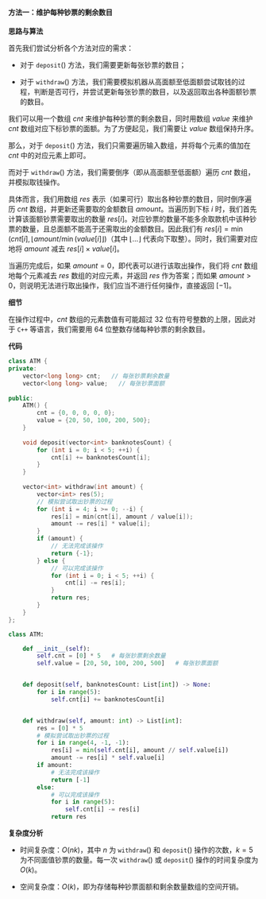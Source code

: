 #### 方法一：维护每种钞票的剩余数目

**思路与算法**

首先我们尝试分析各个方法对应的需求：

- 对于 $\texttt{deposit}()$ 方法，我们需要更新每张钞票的数目；

- 对于 $\texttt{withdraw}()$ 方法，我们需要模拟机器从高面额至低面额尝试取钱的过程，判断是否可行，并尝试更新每张钞票的数目，以及返回取出各种面额钞票的数目。

我们可以用一个数组 $\textit{cnt}$ 来维护每种钞票的剩余数目，同时用数组 $\textit{value}$ 来维护 $\textit{cnt}$ 数组对应下标钞票的面额。为了方便起见，我们需要让 $\textit{value}$ 数组保持升序。

那么，对于 $\texttt{deposit}()$ 方法，我们只需要遍历输入数组，并将每个元素的值加在 $\textit{cnt}$ 中的对应元素上即可。

而对于 $\texttt{withdraw}()$ 方法，我们需要倒序（即从高面额至低面额）遍历 $\textit{cnt}$ 数组，并模拟取钱操作。

具体而言，我们用数组 $\textit{res}$ 表示（如果可行）取出各种钞票的数目，同时倒序遍历 $\textit{cnt}$ 数组，并更新还需要取的金额数目 $\textit{amount}$。当遍历到下标 $i$ 时，我们首先计算该面额钞票需要取出的数量 $\textit{res}[i]$。对应钞票的数量不能多余取款机中该种钞票的数量，且总面额不能高于还需取出的金额数目。因此我们有 $\textit{res}[i] = \min(\textit{cnt}[i], \lfloor \textit{amount} / \min(\textit{value}[i] \rfloor)$（其中 $\lfloor \dots \rfloor$ 代表向下取整）。同时，我们需要对应地将 $\textit{amount}$ 减去 $\textit{res}[i] \times \textit{value}[i]$。

当遍历完成后，如果 $\textit{amount} = 0$，即代表可以进行该取出操作，我们将 $\textit{cnt}$ 数组地每个元素减去 $\textit{res}$ 数组的对应元素，并返回 $\textit{res}$ 作为答案；而如果 $\textit{amount} > 0$，则说明无法进行取出操作，我们应当不进行任何操作，直接返回 $[-1]$。

**细节**

在操作过程中，$\textit{cnt}$ 数组的元素数值有可能超过 $32$ 位有符号整数的上限，因此对于 $\texttt{C++}$ 等语言，我们需要用 $64$ 位整数存储每种钞票的剩余数目。

**代码**

```C++ [sol1-C++]
class ATM {
private:
    vector<long long> cnt;   // 每张钞票剩余数量
    vector<long long> value;   // 每张钞票面额
    
public:
    ATM() {
        cnt = {0, 0, 0, 0, 0};
        value = {20, 50, 100, 200, 500};
    }
    
    void deposit(vector<int> banknotesCount) {
        for (int i = 0; i < 5; ++i) {
            cnt[i] += banknotesCount[i];
        }
    }
    
    vector<int> withdraw(int amount) {
        vector<int> res(5);
        // 模拟尝试取出钞票的过程
        for (int i = 4; i >= 0; --i) {
            res[i] = min(cnt[i], amount / value[i]);
            amount -= res[i] * value[i];
        }
        if (amount) {
            // 无法完成该操作
            return {-1};
        } else {
            // 可以完成该操作
            for (int i = 0; i < 5; ++i) {
                cnt[i] -= res[i];
            }
            return res;
        }
    }
};
```


```Python [sol1-Python3]
class ATM:

    def __init__(self):
        self.cnt = [0] * 5   # 每张钞票剩余数量
        self.value = [20, 50, 100, 200, 500]   # 每张钞票面额


    def deposit(self, banknotesCount: List[int]) -> None:
        for i in range(5):
            self.cnt[i] += banknotesCount[i]


    def withdraw(self, amount: int) -> List[int]:
        res = [0] * 5
        # 模拟尝试取出钞票的过程
        for i in range(4, -1, -1):
            res[i] = min(self.cnt[i], amount // self.value[i])
            amount -= res[i] * self.value[i]
        if amount:
            # 无法完成该操作
            return [-1]
        else:
            # 可以完成该操作
            for i in range(5):
                self.cnt[i] -= res[i]
            return res
```


**复杂度分析**

- 时间复杂度：$O(nk)$，其中 $n$ 为 $\texttt{withdraw}()$ 和 $\texttt{deposit}()$ 操作的次数，$k = 5$ 为不同面值钞票的数量。每一次 $\texttt{withdraw}()$ 或 $\texttt{deposit}()$ 操作的时间复杂度为 $O(k)$。

- 空间复杂度：$O(k)$，即为存储每种钞票面额和剩余数量数组的空间开销。